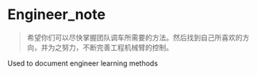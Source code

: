 # Engineer_note
>希望你们可以尽快掌握团队调车所需要的方法。然后找到自己所喜欢的方向，并为之努力，不断完善工程机械臂的控制。
> 
Used to document engineer learning methods
